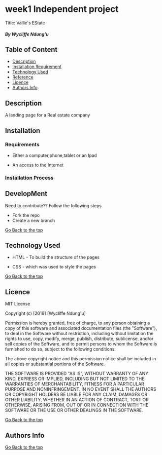 # week1 Independent project

Title: Vallie's EState

##### By Wycliffe Ndung'u 
###

## Table of Content

+ [Description](#description)
+ [Installation Requirement](#Installation)
+ [Technology Used](#technology-used)
+ [Reference](#reference)
+ [Licence](#licence)
+ [Authors Info](#author-Info)

## Description
A landing page for a Real estate company

## Installation

### Requirements

* Either a computer,phone,tablet or an Ipad

* An access to the Internet

### Installation Process


## DevelopMent
<p> Need to contribute?? Follow the following steps.</p>

* Fork the repo
* Create a new branch 

[Go Back to the top](#portfolio)
## Technology Used
* HTML - To build the structure of the pages

* CSS - which was used to style the pages



[Go Back to the top](#portfolio)

## Licence

MIT License

Copyright (c) [2019] [Wycliffe Ndung'u]

Permission is hereby granted, free of charge, to any person obtaining a copy
of this software and associated documentation files (the "Software"), to deal
in the Software without restriction, including without limitation the rights
to use, copy, modify, merge, publish, distribute, sublicense, and/or sell
copies of the Software, and to permit persons to whom the Software is
furnished to do so, subject to the following conditions:

The above copyright notice and this permission notice shall be included in all
copies or substantial portions of the Software.

THE SOFTWARE IS PROVIDED "AS IS", WITHOUT WARRANTY OF ANY KIND, EXPRESS OR
IMPLIED, INCLUDING BUT NOT LIMITED TO THE WARRANTIES OF MERCHANTABILITY,
FITNESS FOR A PARTICULAR PURPOSE AND NONINFRINGEMENT. IN NO EVENT SHALL THE
AUTHORS OR COPYRIGHT HOLDERS BE LIABLE FOR ANY CLAIM, DAMAGES OR OTHER
LIABILITY, WHETHER IN AN ACTION OF CONTRACT, TORT OR OTHERWISE, ARISING FROM,
OUT OF OR IN CONNECTION WITH THE SOFTWARE OR THE USE OR OTHER DEALINGS IN THE
SOFTWARE.

[Go Back to the top](#)

## Authors Info


[Go Back to the top](#week1)
